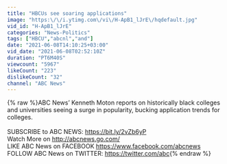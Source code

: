 ```yaml
---
title: "HBCUs see soaring applications"
image: "https:\/\/i.ytimg.com\/vi\/H-ApB1_lJrE\/hqdefault.jpg"
vid_id: "H-ApB1_lJrE"
categories: "News-Politics"
tags: ["HBCU","abcnl","and"]
date: "2021-06-08T14:10:25+03:00"
vid_date: "2021-06-08T02:52:10Z"
duration: "PT6M40S"
viewcount: "5967"
likeCount: "223"
dislikeCount: "32"
channel: "ABC News"
---
```

{% raw %}ABC News’ Kenneth Moton reports on historically black colleges and universities seeing a surge in popularity, bucking application trends for colleges.<br /><br />SUBSCRIBE to ABC NEWS: <a rel="nofollow" target="blank" href="https://bit.ly/2vZb6yP">https://bit.ly/2vZb6yP</a><br />Watch More on <a rel="nofollow" target="blank" href="http://abcnews.go.com/">http://abcnews.go.com/</a><br />LIKE ABC News on FACEBOOK <a rel="nofollow" target="blank" href="https://www.facebook.com/abcnews">https://www.facebook.com/abcnews</a><br />FOLLOW ABC News on TWITTER: <a rel="nofollow" target="blank" href="https://twitter.com/abc">https://twitter.com/abc</a>{% endraw %}
